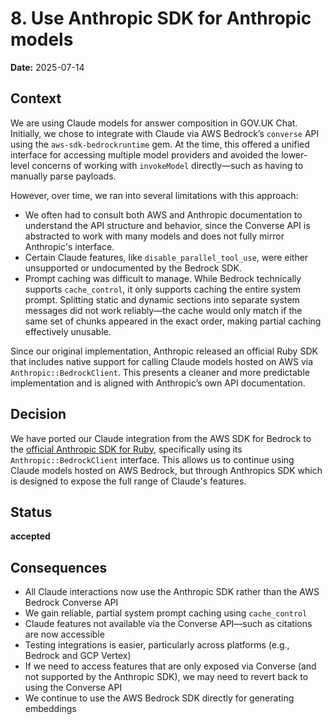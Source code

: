 # 8. Use Anthropic SDK for Anthropic models

**Date:** 2025-07-14

## Context

We are using Claude models for answer composition in GOV.UK Chat. Initially, we chose to integrate with Claude via AWS Bedrock’s `converse` API using the `aws-sdk-bedrockruntime` gem. At the time, this offered a unified interface for accessing multiple model providers and avoided the lower-level concerns of working with `invokeModel` directly—such as having to manually parse payloads.

However, over time, we ran into several limitations with this approach:

- We often had to consult both AWS and Anthropic documentation to understand the API structure and behavior, since the Converse API is abstracted to work with many models and does not fully mirror Anthropic's interface.
- Certain Claude features, like `disable_parallel_tool_use`, were either unsupported or undocumented by the Bedrock SDK.
- Prompt caching was difficult to manage. While Bedrock technically supports `cache_control`, it only supports caching the entire system prompt. Splitting static and dynamic sections into separate system messages did not work reliably—the cache would only match if the same set of chunks appeared in the exact order, making partial caching effectively unusable.

Since our original implementation, Anthropic released an official Ruby SDK that includes native support for calling Claude models hosted on AWS via `Anthropic::BedrockClient`. This presents a cleaner and more predictable implementation and is aligned with Anthropic’s own API documentation.

## Decision

We have ported our Claude integration from the AWS SDK for Bedrock to the [official Anthropic SDK for Ruby](https://github.com/anthropics/anthropic-sdk-ruby), specifically using its `Anthropic::BedrockClient` interface. This allows us to continue using Claude models hosted on AWS Bedrock, but through Anthropics SDK which is designed to expose the full range of Claude's features.

## Status

**accepted**

## Consequences

- All Claude interactions now use the Anthropic SDK rather than the AWS Bedrock Converse API
- We gain reliable, partial system prompt caching using `cache_control`
- Claude features not available via the Converse API—such as citations are now accessible
- Testing integrations is easier, particularly across platforms (e.g., Bedrock and GCP Vertex)
- If we need to access features that are only exposed via Converse (and not supported by the Anthropic SDK), we may need to revert back to using the Converse API
- We continue to use the AWS Bedrock SDK directly for generating embeddings
